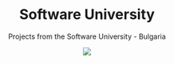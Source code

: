 
<h1 align="center">Software University</h1>

<p align="center">Projects from the Software University - Bulgaria</p>
<p align="center"><a href="http://softuni.bg/"><img src="http://unicatalog-bg.com/wp-content/uploads/2015/09/softuni-logo-e1453825464175.png" /></a></p>
